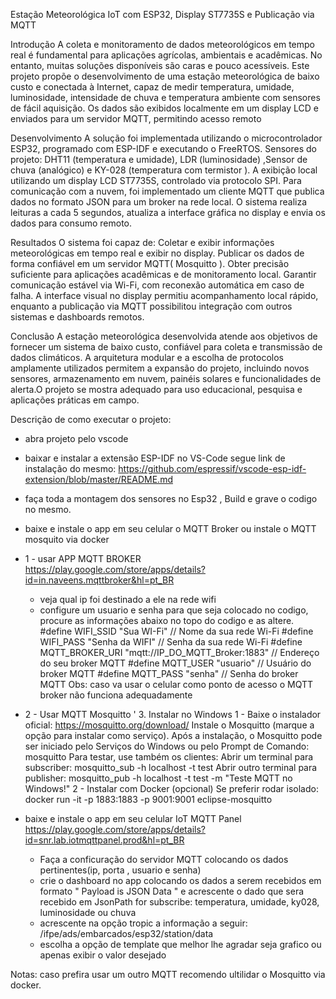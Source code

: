 Estação Meteorológica IoT com ESP32, Display ST7735S e Publicação via MQTT


Introdução
A coleta e monitoramento de dados meteorológicos em tempo real é fundamental para aplicações agrícolas, ambientais e acadêmicas. No entanto, muitas soluções disponíveis são caras e pouco acessíveis.
Este projeto propõe o desenvolvimento de uma estação meteorológica de baixo custo e conectada à Internet, capaz de medir temperatura, umidade, luminosidade, intensidade de chuva e temperatura ambiente com sensores de fácil aquisição. Os dados são exibidos localmente em um display LCD e enviados para um servidor MQTT, permitindo acesso remoto

Desenvolvimento
A solução foi implementada utilizando o microcontrolador ESP32, programado com ESP-IDF e executando o FreeRTOS.
Sensores do projeto: DHT11 (temperatura e umidade), LDR (luminosidade) ,Sensor de chuva (analógico) e  KY-028 (temperatura com termistor ).
A exibição local utilizando um display LCD ST7735S, controlado via protocolo SPI.
Para comunicação com a nuvem, foi implementado um cliente MQTT que publica dados no formato JSON para um broker na rede local. 
O sistema realiza leituras a cada 5 segundos, atualiza a interface gráfica no display e envia os dados para consumo remoto.

Resultados
O sistema foi capaz de:
Coletar e exibir informações meteorológicas em tempo real e exibir no display.
Publicar os dados de forma confiável em um servidor MQTT( Mosquitto ).
Obter precisão suficiente para aplicações acadêmicas e de monitoramento local.
Garantir comunicação estável via Wi-Fi, com reconexão automática em caso de falha.
A interface visual no display permitiu acompanhamento local rápido, enquanto a publicação via MQTT possibilitou integração com outros sistemas e dashboards remotos.

Conclusão
A estação meteorológica desenvolvida atende aos objetivos de fornecer um sistema de baixo custo, confiável para coleta e transmissão de dados climáticos. A arquitetura modular e a escolha de protocolos amplamente utilizados permitem a expansão do projeto, incluindo novos sensores, armazenamento em nuvem, painéis solares e funcionalidades de alerta.O projeto se mostra adequado para uso educacional, pesquisa e aplicações práticas em campo.


Descrição de como executar o projeto:

- abra projeto pelo vscode
- baixar e instalar a extensão ESP-IDF no VS-Code
    segue link de instalação do mesmo: https://github.com/espressif/vscode-esp-idf-extension/blob/master/README.md
- faça toda a montagem dos sensores no Esp32 , Build e grave o codigo no mesmo.
- baixe e instale o app em seu celular o MQTT Broker ou instale o MQTT mosquito via docker
 - 1 - usar APP MQTT BROKER  
    https://play.google.com/store/apps/details?id=in.naveens.mqttbroker&hl=pt_BR
    - veja qual ip foi destinado a ele na rede wifi    
    - configure um usuario e senha para que seja colocado no codigo, procure as informações abaixo no topo do codigo e as altere.
        #define WIFI_SSID         "Sua WI-Fi"                   // Nome da sua rede Wi-Fi
        #define WIFI_PASS         "Senha da WIFI"               // Senha da sua rede Wi-Fi
        #define MQTT_BROKER_URI   "mqtt://IP_DO_MQTT_Broker:1883"     // Endereço do seu broker MQTT
        #define MQTT_USER         "usuario"                   // Usuário do broker MQTT
        #define MQTT_PASS         "senha"                   // Senha do broker MQTT
    Obs: caso va usar o celular como ponto de acesso o MQTT broker não funciona adequadamente
 - 2 - Usar MQTT Mosquitto
 '  3. Instalar no Windows
        1 - Baixe o instalador oficial:
            https://mosquitto.org/download/
        Instale o Mosquitto (marque a opção para instalar como serviço).
        Após a instalação, o Mosquitto pode ser iniciado pelo Serviços do Windows ou pelo Prompt de Comando:
        mosquitto
        Para testar, use também os clientes:
        Abrir um terminal para subscriber:
        mosquitto_sub -h localhost -t test
        Abrir outro terminal para publisher:
        mosquitto_pub -h localhost -t test -m "Teste MQTT no Windows!"
   2 -  Instalar com Docker (opcional)
        Se preferir rodar isolado:
        docker run -it -p 1883:1883 -p 9001:9001 eclipse-mosquitto
   
- baixe e instale o app em seu celular IoT MQTT Panel
    https://play.google.com/store/apps/details?id=snr.lab.iotmqttpanel.prod&hl=pt_BR
    - Faça a conficuração do servidor MQTT colocando os dados pertinentes(ip, porta , usuario e senha)
    - crie o dashboard no app colocando os dados a serem recebidos em formato " Payload is JSON Data " e acrescente o dado que sera recebido em JsonPath for subscribe:  temperatura, umidade, ky028, luminosidade ou chuva
    - acrescente na opção tropic a informação a seguir:   /ifpe/ads/embarcados/esp32/station/data 
    - escolha a opção de template que melhor lhe agradar seja grafico ou apenas exibir o valor desejado

Notas: caso prefira usar um outro MQTT recomendo ultilidar o Mosquitto via docker. 



